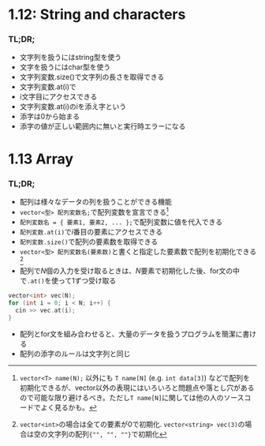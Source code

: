# 1.12: String and characters
### TL;DR;
- 文字列を扱うにはstring型を使う
- 文字を扱うにはchar型を使う
- 文字列変数.size()で文字列の長さを取得できる
- 文字列変数.at(i)で
- i文字目にアクセスできる
- 文字列変数.at(i)のiを添え字という
- 添字は0から始まる
- 添字の値が正しい範囲内に無いと実行時エラーになる


# 1.13 Array
### TL;DR;
- 配列は様々なデータの列を扱うことができる機能
- `vector<型> 配列変数名;`で配列変数を宣言できる[^1]
- `配列変数名 = { 要素1, 要素2, ... };`で配列変数に値を代入できる
- `配列変数.at(i)`で<i>i</i>番目の要素にアクセスできる
- `配列変数.size()`で配列の要素数を取得できる
- `vector<型> 配列変数名(要素数)`と書くと指定した要素数で配列を初期化できる[^2]
- 配列で<i>N</i>個の入力を受け取るときは、<i>N</i>要素で初期化した後、for文の中で`.at()`を使って1ずつ受け取る

```cpp
vector<int> vec(N);
for (int i = 0; i < N; i++) {
  cin >> vec.at(i);
}
```

- 配列とfor文を組み合わせると、大量のデータを扱うプログラムを簡潔に書ける
- 配列の添字のルールは文字列と同じ

[^1]: `vector<T> name(N);` 以外にも `T name[N]` (e.g. `int data[3]`) などで配列を初期化できるが、vector以外の表現にはいろいろと問題点や落とし穴があるので可能な限り避けるべき。ただし`T name[N]`に関しては他の人のソースコードでよく見るかも。
[^2]: `vector<int>`の場合は全ての要素が0で初期化. `vector<string> vec(3)`の場合は空の文字列の配列`{"", "", ""}`で初期化
